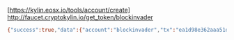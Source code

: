 [https://kylin.eosx.io/tools/account/create]
http://faucet.cryptokylin.io/get_token/blockinvader

```bash
{"success":true,"data":{"account":"blockinvader","tx":"ea1d98e362aaa51d1882ce260b08985b8e5416be432a94aa3a0a9d4f78dfe6ff"}}
```
